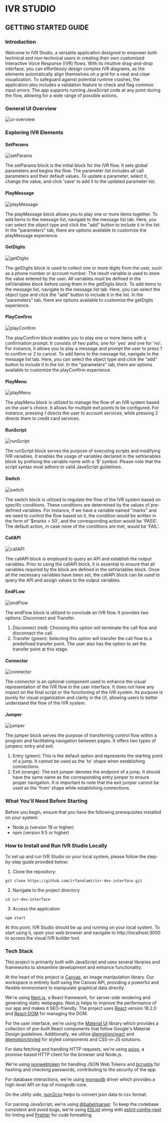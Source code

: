 # IVR STUDIO

## GETTING STARTED GUIDE

### Introduction

Welcome to IVR Studio, a versatile application designed to empower both technical and non-technical users in creating their own customized Interactive Voice Response (IVR) flows. With its intuitive drag-and-drop interface, you can effortlessly design complex IVR diagrams, as the elements automatically align themselves on a grid for a neat and clear visualization. To safeguard against potential runtime crashes, the application also includes a validation feature to check and flag common input errors. The app supports running JavaScript code at any point during the flow, allowing for a wide range of possible actions.

### General UI Overview

![ui-overview](https://github.com/irfanalamt/ivr-dev-interface/assets/64161258/ca2a855b-16ff-4dfe-b356-272344204796)

### Exploring IVR Elements

#### SetParams

![setParams](https://github.com/irfanalamt/ivr-dev-interface/assets/64161258/6d8a43bb-fe13-463b-a689-59b94bc5f18d)

The setParams block is the initial block for the IVR flow.
It sets global parameters and begins the flow. The parameter list includes all call parameters and their default values. To update a parameter, select it, change the value, and click 'save' to add it to the updated parameter list.

#### PlayMessage

![playMessage](https://github.com/irfanalamt/ivr-dev-interface/assets/64161258/1183f732-8544-40cb-b330-53df4a7b196d)

The playMessage block allows you to play one or more items together.
To add items to the message list, navigate to the message list tab. Here, you can select the object type and click the "add" button to include it in the list. In the "parameters" tab, there are options available to customize the playMessage experience.

#### GetDigits

![getDigits](https://github.com/irfanalamt/ivr-dev-interface/assets/64161258/7252b7b6-eb99-468c-a046-5c0bced5cfc1)

The getDigits block is used to collect one or more digits from the user, such as a phone number or account number.
The result variable is used to store the value entered by the user. All variables must be defined in the setVariables block before using them in the getDigits block.
To add items to the message list, navigate to the message list tab. Here, you can select the object type and click the "add" button to include it in the list. In the "parameters" tab, there are options available to customize the getDigits experience.

#### PlayConfirm

![playConfirm](https://github.com/irfanalamt/ivr-dev-interface/assets/64161258/c7e8cc91-9318-4277-8317-7e15eee70dbb)

The playConfirm block enables you to play one or more items with a confirmation prompt. It consists of two paths, one for 'yes' and one for 'no'. For instance, it allows you to play a message and prompt the user to press 1 to confirm or 2 to cancel.
To add items to the message list, navigate to the message list tab. Here, you can select the object type and click the "add" button to include it in the list. In the "parameters" tab, there are options available to customize the playConfirm experience.

#### PlayMenu

![playMenu](https://github.com/irfanalamt/ivr-dev-interface/assets/64161258/7b1349d5-0e86-4765-b9ea-4237fd7d55bc)

The playMenu block is utilized to manage the flow of an IVR system based on the user's choice. It allows for multiple exit points to be configured. For instance, pressing 1 directs the user to account services, while pressing 2 directs them to credit card services.

#### RunScript

![runScript](https://github.com/irfanalamt/ivr-dev-interface/assets/64161258/4b0a4715-4fea-41f5-8d08-a758bb5a1f5c)

The runScript block serves the purpose of executing scripts and modifying IVR variables. It enables the usage of variables declared in the setVariables block by prefixing the variable name with a '$' symbol. Please note that the script syntax must adhere to valid JavaScript guidelines.

#### Switch

![switch](https://github.com/irfanalamt/ivr-dev-interface/assets/64161258/87097063-5671-472d-9735-80790fd352be)

The switch block is utilized to regulate the flow of the IVR system based on specific conditions. These conditions are determined by the values of pre-defined variables. For instance, if we have a variable named "marks" and we need to control the flow based on it, the condition would be written in the form of '$marks > 50', and the corresponding action would be 'PASS'. The default action, in case none of the conditions are met, would be 'FAIL'.

#### CallAPI

![callAPI](https://github.com/irfanalamt/ivr-dev-interface/assets/64161258/f719af81-12d4-4da9-a2e8-927032576df8)

The callAPI block is employed to query an API and establish the output variables. Prior to using the callAPI block, it is essential to ensure that all variables required by the block are defined in the setVariables block. Once all the necessary variables have been set, the callAPI block can be used to query the API and assign values to the output variables.

#### EndFLow

![endFlow](https://github.com/irfanalamt/ivr-dev-interface/assets/64161258/d155dab7-81a3-42f2-94e3-6e906207d34c)

The endFlow block is utilized to conclude an IVR flow. It provides two options: Disconnect and Transfer.

1. Disconnect (red): Choosing this option will terminate the call flow and disconnect the call.
2. Transfer (green): Selecting this option will transfer the call flow to a predefined transfer point. The user also has the option to set the transfer point at this stage.

#### Connector

![connector](https://github.com/irfanalamt/ivr-dev-interface/assets/64161258/c1e7c2da-fe8e-4488-bfee-9518c610d41b)

The connector is an optional component used to enhance the visual representation of the IVR flow in the user interface. It does not have any impact on the final script or the functioning of the IVR system. Its purpose is purely for visual organization and clarity in the UI, allowing users to better understand the flow of the IVR system.

#### Jumper

![jumper](https://github.com/irfanalamt/ivr-dev-interface/assets/64161258/61e3ab15-614f-4080-8416-b384695f76e0)

The jumper block serves the purpose of transferring control flow within a program and facilitating navigation between pages. It offers two types of jumpers: entry and exit.

1. Entry (green): This is the default option and represents the starting point of a jump. It cannot be used as the 'to' shape when establishing connections.
2. Exit (orange): The exit jumper denotes the endpoint of a jump. It should have the same name as the corresponding entry jumper to ensure proper navigation. It is important to note that the exit jumper cannot be used as the 'from' shape while establishing connections.

### What You'll Need Before Starting

Before you begin, ensure that you have the following prerequisites installed on your system:

- Node.js (version 19 or higher)
- npm (version 9.5 or higher)

### How to Install and Run IVR Studio Locally

To set up and run IVR Studio on your local system, please follow the step-by-step guide provided below:

1. Clone the repository:

```
git clone https://github.com/irfanalamt/ivr-dev-interface.git
```

2. Navigate to the project directory

```
cd ivr-dev-interface
```

3. Access the application

```
npm start
```

At this point, IVR Studio should be up and running on your local system. To start using it, open your web browser and navigate to http://localhost:3000 to access the visual IVR builder tool.

### Tech Stack

This project is primarily built with JavaScript and uses several libraries and frameworks to streamline development and enhance functionality.

At the heart of this project is [Canvas](https://www.npmjs.com/package/canvas), an image manipulation library. Our workspace is entirely built using the Canvas API, providing a powerful and flexible environment to manipulate graphical data directly.

We're using [Next.js](https://nextjs.org/), a React framework, for server-side rendering and generating static webpages. Next.js helps to improve the performance of our app and makes it SEO-friendly. The project uses [React](https://reactjs.org/) version 18.2.0 and [React-DOM](https://www.npmjs.com/package/react-dom) for managing the DOM.

For the user interface, we're using the [Material UI](https://mui.com/) library which provides a collection of pre-built React components that follow Google's Material Design guidelines. Additionally, we utilize [@emotion/react](https://emotion.sh/docs/@emotion/react) and [@emotion/styled](https://emotion.sh/docs/@emotion/styled) for styled components and CSS-in-JS solutions.

For data fetching and handling HTTP requests, we're using [axios](https://www.npmjs.com/package/axios), a promise-based HTTP client for the browser and Node.js.

We're using [jsonwebtoken](https://www.npmjs.com/package/jsonwebtoken) for handling JSON Web Tokens and [bcryptjs](https://www.npmjs.com/package/bcryptjs) for hashing and checking passwords, contributing to the security of the app.

For database interactions, we're using [mongodb](https://www.npmjs.com/package/mongodb) driver which provides a high-level API on top of mongodb-core.

On the utility side, [json2csv](https://www.npmjs.com/package/json2csv) helps to convert json data to csv format.

For parsing JavaScript, we're using [@babel/parser](https://babeljs.io/docs/en/next/babel-parser.html). To keep the codebase consistent and avoid bugs, we're using [ESLint](https://eslint.org/) along with [eslint-config-next](https://www.npmjs.com/package/eslint-config-next) for linting and [Prettier](https://prettier.io/) for code formatting.
